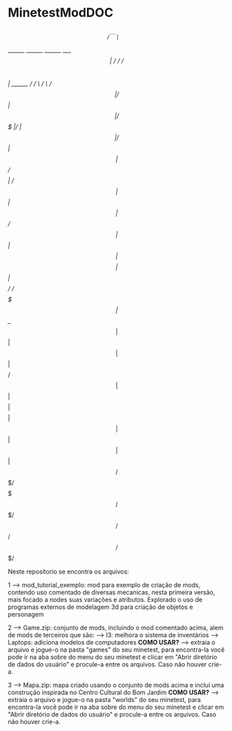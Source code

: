 # MinetestModDOC
                                     __                                 
                                    /  |                                
  ______    ______    ______    ____$$ |         _____  ____    ______  
 /      \  /      \  /      \  /    $$ | ______ /     \/    \  /      \ 
/$$$$$$  |/$$$$$$  | $$$$$$  |/$$$$$$$ |/      |$$$$$$ $$$$  |/$$$$$$  |
$$ |  $$/ $$    $$ | /    $$ |$$ |  $$ |$$$$$$/ $$ | $$ | $$ |$$    $$ |
$$ |      $$$$$$$$/ /$$$$$$$ |$$ \__$$ |        $$ | $$ | $$ |$$$$$$$$/ 
$$ |      $$       |$$    $$ |$$    $$ |        $$ | $$ | $$ |$$       |
$$/        $$$$$$$/  $$$$$$$/  $$$$$$$/         $$/  $$/  $$/  $$$$$$$/ 
                                                                        

Neste repositorio se encontra os arquivos:

1 --> mod_tutorial_exemplo: mod para exemplo de criação de mods, contendo uso comentado de diversas mecanicas, nesta primeira versão, mais focado a nodes suas variações e atributos. Explorado o uso de programas externos de modelagem 3d para criação de objetos e personagem 

2 --> Game.zip: conjunto de mods, incluindo o mod comentado acima, alem de mods de terceiros que são:
      --> I3: melhora o sistema de inventários
      --> Laptops: adiciona modelos de computadores
      **COMO USAR?** --> extraia o arquivo e jogue-o na pasta "games" do seu minetest, para encontra-la você pode ir na aba sobre do menu do seu minetest e clicar em "Abrir diretório de dados do usuário" e procule-a entre os arquivos. Caso não houver crie-a.

3 --> Mapa.zip: mapa criado usando o conjunto de mods acima e inclui uma construção inspirada no Centro Cultural do Bom Jardim
       **COMO USAR?** --> extraia o arquivo e jogue-o na pasta "worlds" do seu minetest, para encontra-la você pode ir na aba sobre do menu do seu minetest e clicar em "Abrir diretório de dados do usuário" e procule-a entre os arquivos. Caso não houver crie-a.
